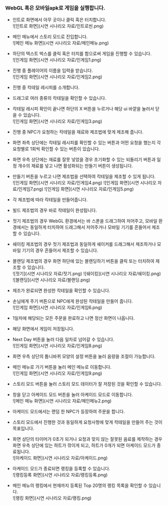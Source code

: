 ### WebGL 혹은 모바일apk로 게임을 실행합니다.

- 인트로 화면에서 아무 곳이나 클릭 혹은 터치합니다.<br>
![인트로 화면](시연 시나리오 자료/인트로씬.png)

- 메인 메뉴에서 스토리 모드로 진입합니다.<br>
![메인 메뉴 화면](시연 시나리오 자료/메인메뉴.png)

- 하단의 텍스트 박스를 클릭 혹은 터치를 함으로써 게임을 진행할 수 있습니다.<br>
![인게임 화면](시연 시나리오 자료/인게임1.png)

- 진행 중 플레이어의 이름을 입력을 받습니다.<br>
![인게임 화면](시연 시나리오 자료/인게임2.png)

- 진행 중 칵테일 레시피를 소개합니다. 
- 드래그로 여러 종류의 칵테일을 확인할 수 있습니다. 
- 칵테일 레시피 확인이 끝나면 하단의 X 버튼을 누르거나 해당 ui 바깥을 눌러서 닫을 수 있습니다.<br>
![인게임 화면](시연 시나리오 자료/인게임3.png)

- 진행 중 NPC가 요청하는 칵테일을 재료와 제조법에 맞게 제조해 줍니다.
- 화면 좌측 상단에는 칵테일 레시피를 확인할 수 있는 버튼과 어떤 요청을 했는지 각 요청별로 1회씩 확인할 수 있는 버튼이 있습니다.
- 화면 우측 상단에는 재료를 잘못 넣었을 경우 초기화할 수 있는 되돌리기 버튼과 일정 개수의 재료를 넣고 나면 활성화되는 만들기 버튼이 생성됩니다.
- 만들기 버튼을 누르고 나면 제조법을 선택하여 칵테일을 제조할 수 있게 됩니다.<br>
![인게임 화면](시연 시나리오 자료/인게임4.png)
![인게임 화면](시연 시나리오 자료/인게임7.png)
![인게임 화면](시연 시나리오 자료/인게임5.png)

- 각 제조법에 따라 칵테일을 만들어줍니다.
- 빌드 제조법의 경우 바로 칵테일이 완성됩니다.
- 젓기 제조법의 경우 WebGL 환경에서는 바 스푼을 드래그하여 저어주고, 모바일 환경에서는 동일하게 터치하여 드래그해서 저어주거나 모바일 기기를 흔들어서 제조할 수 있습니다.
- 쉐이킹 제조법의 경우 젓기 제조법과 동일하게 쉐이커를 드래그해서 제조하거나 모바일 기기의 경우 흔들어서 제조할 수 있습니다.
- 블랜딩 제조법의 경우 화면 하단에 있는 블랜딩하기 버튼을 클릭 또는 터치하여 제조할 수 있습니다.<br>
![젓기](시연 시나리오 자료/젓기.png)
![쉐이킹](시연 시나리오 자료/쉐이킹.png)
![블랜딩](시연 시나리오 자료/블랜딩.png)

- 제조가 완료되면 완성한 칵테일을 확인할 수 있습니다.
- 손님에게 주기 버튼으로 NPC에게 완성된 칵테일을 만들어 줍니다.<br>
![인게임 화면](시연 시나리오 자료/인게임6.png)

- 1일차에 해당되는 모든 주문을 완료하고 나면 정산 화면이 나옵니다.
- 해당 화면에서 게임이 저장됩니다.
- Next Day 버튼을 눌러 다음 일차로 넘어갈 수 있습니다.<br>
![인게임 화면](시연 시나리오 자료/인게임8.png)

- 화면 우측 상단의 톱니바퀴 모양의 설정 버튼을 눌러 음량을 조절이 가능합니다.
- 메인 메뉴로 가기 버튼을 눌러 메인 메뉴로 이동합니다.<br>
![인게임 화면](시연 시나리오 자료/인게임9.png)

- 스토리 모드 버튼을 눌러 스토리 모드 데이터가 잘 저장된 것을 확인할 수 있습니다.
- 창을 닫고 아케이드 모드 버튼을 눌러 아케이드 모드로 이동합니다.<br>
![메인 메뉴 화면](시연 시나리오 자료/메인메뉴2.png)
 
- 아케이드 모드에서는 랜덤 한 NPC가 등장하여 주문을 합니다.
- 스토리 모드에서 진행한 것과 동일하게 요청사항에 맞게 칵테일을 만들어 주는 것이 목표입니다.
- 화면 상단의 타이머가 0초가 되거나 요청과 맞지 않는 잘못된 음료를 제작하는 경우 화면 우측 상단에 있는 하트가 깎이게 되고, 하트가 0개가 되면 아케이드 모드가 종료됩니다.<br>
![아케이드 화면](시연 시나리오 자료/아케이드.png)

- 아케이드 모드가 종료되면 랭킹을 등록할 수 있습니다.<br>
![랭킹등록 화면](시연 시나리오 자료/랭킹등록.png)

- 메인 메뉴의 랭킹에서 현재까지 등록된 Top 20명의 랭킹 목록을 확인할 수 있습니다.<br>
![랭킹 화면](시연 시나리오 자료/랭킹.png)
